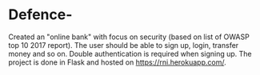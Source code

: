 # Defence-
Created an "online bank" with focus on security (based on list of OWASP top 10 2017 report). The user should be able to sign up, login, transfer money and so on. Double authentication is required when signing up. The project is done in Flask and hosted on https://rni.herokuapp.com/. 
